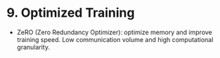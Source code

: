 # 9. Optimized Training 

* ZeRO (Zero Redundancy Optimizer): optimize memory and improve training speed. Low communication volume and high computational granularity. 
